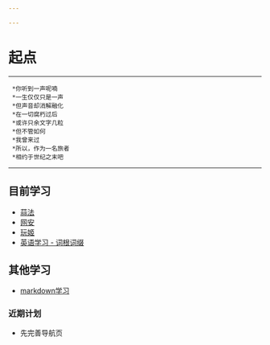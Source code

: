 ```yaml
---

---
```

# 起点
---
```
 *你听到一声呢喃
 *一生仅仅只是一声
 *但声音却消解融化
 *在一切腐朽过后
 *或许只余文字几粒
 *但不管如何
 *我曾来过
 *所以，作为一名旅者
 *相约于世纪之末吧
 ```
---
## 目前学习
- [蒜法](学习文档/算法/index.md)
- [网安](学习文档/当个hacker/index.md)
- [玩姬](学习文档/一些技巧/index.md)
- [英语学习 - 词根词缀](学习文档/英语/词根词缀/main.md)
## 其他学习
- [markdown学习](学习文档/其他/md规范.md)
### 近期计划
- 先完善导航页
